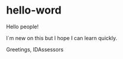 # hello-word

Hello people!

I´m new on this but I hope I can learn quickly.

Greetings,
IDAssessors
